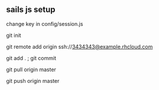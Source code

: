 ## sails js setup

change key in config/session.js

git init

git remote add origin ssh://3434343@example.rhcloud.com

git add . ; git commit

git pull origin master

git push origin master
